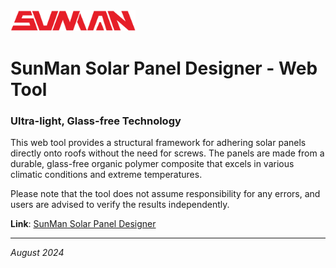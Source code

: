 <img src="https://github.com/calmense/SunManPanelDesign_Draft/blob/main/Sunman_logo.png" alt="SunMan Logo" width="200"/>

# SunMan Solar Panel Designer - Web Tool

### Ultra-light, Glass-free Technology

This web tool provides a structural framework for adhering solar panels directly onto roofs without the need for screws. The panels are made from a durable, glass-free organic polymer composite that excels in various climatic conditions and extreme temperatures.

Please note that the tool does not assume responsibility for any errors, and users are advised to verify the results independently.

**Link**: [SunMan Solar Panel Designer](https://sunman-arup-solar-panel-design-draft.streamlit.app/)

---

*August 2024*
